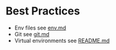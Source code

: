 # Best Practices

- Env files see [env.md](env.md)
- Git see [git.md](git.md)
- Virtual environments see [README.md](Virtual%20environments/README.md)
